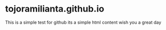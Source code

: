 # tojoramilianta.github.io
This is a simple test for github
its a simple html content
wish you a great day
